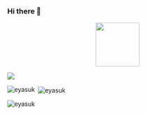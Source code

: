 ### Hi there 👋

<!--
**Eyasuk/Eyasuk** is a ✨ _special_ ✨ repository because its `README.md` (this file) appears on your GitHub profile.

Here are some ideas to get you started:

- 🔭 I’m currently working on ...
- 🌱 I’m currently learning ...
- 👯 I’m looking to collaborate on ...
- 🤔 I’m looking for help with ...
- 💬 Ask me about ...
- 📫 How to reach me: ...
- 😄 Pronouns: ...
- ⚡ Fun fact: ...
-->
<div id="header" align="center">
  <img src="https://media.giphy.com/media/M9gbBd9nbDrOTu1Mqx/giphy.gif" width="100"/>
</div>
<p> <img src='https://github-readme-stats.vercel.app/api/wakatime?username=eyasuk&layout=compact'/> </p>
<p><img align="left" src="https://github-stat-ten.vercel.app/api/top-langs?username=Eyasuk&show_icons=true&locale=en&layout=compact&theme=transparent" alt="eyasuk" /></p>
<p>&nbsp;<img align="center" src="https://github-stat-ten.vercel.app/api?username=Eyasuk&show_icons=true&locale=en&theme=transparent" alt="eyasuk" /></p>

<p><img align="center" src="https://github-readme-streak-stats.herokuapp.com/?user=Eyasuk&" alt="eyasuk" /></p>
